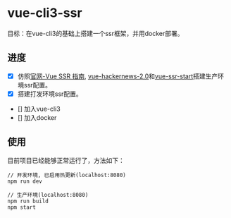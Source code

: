 # vue-cli3-ssr

目标：在vue-cli3的基础上搭建一个ssr框架，并用docker部署。

## 进度
- [x] 仿照[官网-Vue SSR 指南](https://ssr.vuejs.org/zh/#%E4%BB%80%E4%B9%88%E6%98%AF%E6%9C%8D%E5%8A%A1%E5%99%A8%E7%AB%AF%E6%B8%B2%E6%9F%93-ssr-%EF%BC%9F), [vue-hackernews-2.0](https://github.com/vuejs/vue-hackernews-2.0)和[vue-ssr-start](https://github.com/gxmzjxk/vue-ssr-start)搭建生产环境ssr配置。
- [x] 搭建打发环境ssr配置。
- [] 加入vue-cli3
- [] 加入docker

## 使用

目前项目已经能够正常运行了，方法如下：

```
// 开发环境, 已启用热更新(localhost:8080)
npm run dev

// 生产环境(localhost:8080)
npm run build
npm start
```
